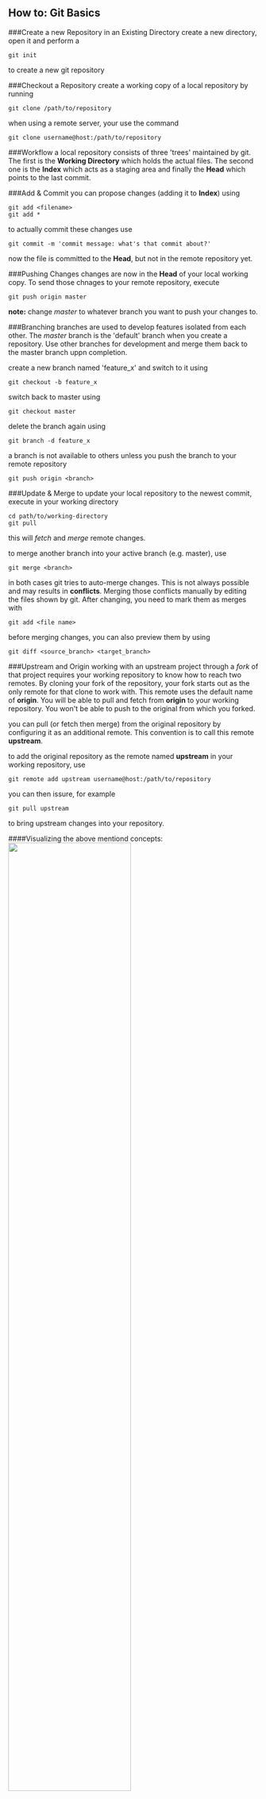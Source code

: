 ## How to: Git Basics

###Create a new Repository in an Existing Directory
create a new directory, open it and perform a 

    git init
    
to create a new git repository

###Checkout a Repository
create a working copy of a local repository by running 

    git clone /path/to/repository
    
when using a remote server, your use the command

    git clone username@host:/path/to/repository

###Workflow
a local repository consists of three 'trees' maintained by git. The first is the **Working Directory** which holds the actual files. The second one is the **Index** which acts as a staging area and finally the **Head** which points to the last commit. 

###Add & Commit
you can propose changes (adding it to **Index**) using

    git add <filename> 
    git add *
    
to actually commit these changes use

    git commit -m 'commit message: what's that commit about?'
    
now the file is committed to the **Head**, but not in the remote repository yet.

###Pushing Changes
changes are now in the **Head** of your local working copy. To send those chnages to your remote repository, execute

    git push origin master
    
**note:** change *master* to whatever branch you want to push your changes to.

###Branching
branches are used to develop features isolated from each other. The *master* branch is the 'default' branch when you create a repository. Use other branches for development and merge them back to the master branch uppn completion. 

create a new branch named 'feature_x' and switch to it using

    git checkout -b feature_x
    
switch back to master using

    git checkout master
    
delete the branch again using

    git branch -d feature_x
    
a branch is not available to others unless you push the branch to your remote repository
    
    git push origin <branch>
    
###Update & Merge
to update your local repository to the newest commit, execute in your working directory
    
    cd path/to/working-directory
    git pull
    
this will *fetch* and *merge* remote changes.

to merge another branch into your active branch (e.g. master), use

    git merge <branch>
    
in both cases git tries to auto-merge changes. This is not always possible and may results in **conflicts**. Merging those conflicts manually by editing the files shown by git. After changing, you need to mark them as merges with

    git add <file name>
    
before merging changes, you can also preview them by using

    git diff <source_branch> <target_branch>
    
###Upstream and Origin
working with an upstream project through a *fork* of that project requires your working repository to know how to reach two remotes. By cloning your fork of the repository, your fork starts out as the only remote for that clone to work with. This remote uses the default name of **origin**. You will be able to pull and fetch from **origin** to your working repository. You won't be able to push to the original from which you forked.

you can pull (or fetch then merge) from the original repository by configuring it as an additional remote. This convention is to call this remote **upstream**. 

to add the original repository as the remote named **upstream** in your working repository, use 

    git remote add upstream username@host:/path/to/repository
    
you can then issure, for example 

    git pull upstream
    
to bring upstream changes into your repository.

####Visualizing the above mentiond concepts:
<img src="/Users/Shopgate/Desktop/upstream-vs-origin.svg" width="70%">

###Log
in its simplest form, you can view a repository history using 

    git log
    
or see only the commits of a certain author by using

    git log --author=jonas
    
to look at more possible parameters use

    git log --help
    
###Replace local Changes
in case anything went wrong you can replace local changes using the command

    git checkout -- <filename>

that will replace the changes in your working tree with the last content in **Head**. Changes already added to the **Index** will be kept. 

if you instead want to drop all your local changes and commits, *fetch* the latest history from the server and point your local master branch at it with

    git fetch origin
    git reset --hard origin/master
    

   
    


